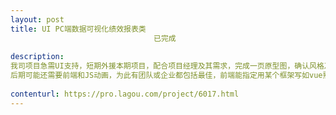 ```yaml
---                
layout: post       
title: UI PC端数据可视化绩效报表类
                                已完成
           
description: 
我司项目急需UI支持，短期外援本期项目，配合项目经理及其需求，完成一页原型图，确认风格及效果设计，需要有数据分析/可视化/BI/报表等的设计经验和项目经验，做过大型项目者优先。再设计的同时，不影响视觉和用户体验的情况下，能考虑后期前端的可实现性，各个平台的适配性和自适应。
后期可能还需要前端和JS动画，为此有团队或企业都包括最佳，前端能指定用某个框架写如vue熟练，能短期暂时外派驻场支持最佳。
     
contenturl: https://pro.lagou.com/project/6017.html      
---                 
```

